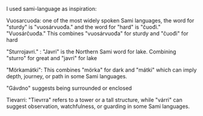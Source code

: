 I used sami-language as inspiration: 

Vuosarcuoda: one of the most widely spoken Sami languages, the word for "sturdy" is "vuosárvuođa."
and the word for "hard" is "čuođi."
"Vuosárčuođa." This combines "vuosárvuođa" for sturdy and "čuođi" for hard

"Sturrojavri." : "Javri" is the Northern Sami word for lake. Combining "sturro" for great and "javri" for lake

"Mörkamátki": This combines "mörka" for dark and "mátki" which can imply depth, journey, or path in some Sami languages.


"Gávdno" suggests being surrounded or enclosed



Tievarri: "Tievrra" refers to a tower or a tall structure, while "várri" can suggest observation, watchfulness, or guarding in some Sami languages.